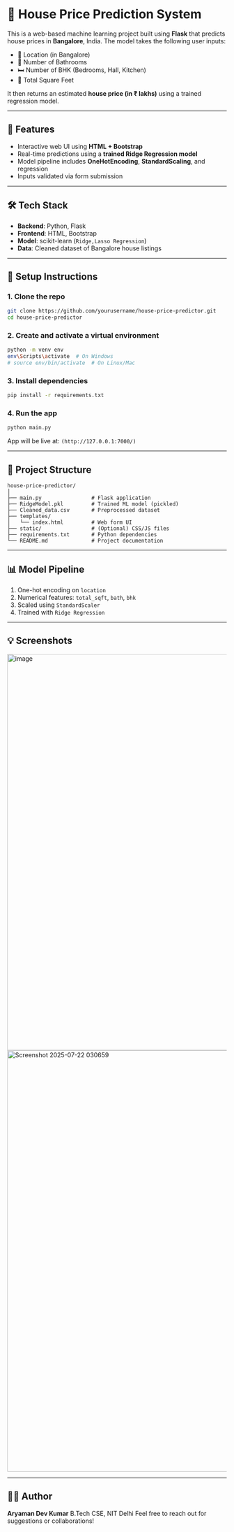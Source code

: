 
# 🏡 House Price Prediction System

This is a web-based machine learning project built using **Flask** that predicts house prices in **Bangalore**, India. The model takes the following user inputs:

- 📍 Location (in Bangalore)
- 🛁 Number of Bathrooms
- 🛏️ Number of BHK (Bedrooms, Hall, Kitchen)
- 📐 Total Square Feet

It then returns an estimated **house price (in ₹ lakhs)** using a trained regression model.

---

## 🚀 Features

- Interactive web UI using **HTML + Bootstrap**
- Real-time predictions using a **trained Ridge Regression model**
- Model pipeline includes **OneHotEncoding**, **StandardScaling**, and regression
- Inputs validated via form submission

---

## 🛠️ Tech Stack

- **Backend**: Python, Flask
- **Frontend**: HTML, Bootstrap
- **Model**: scikit-learn (`Ridge,Lasso Regression`)
- **Data**: Cleaned dataset of Bangalore house listings

---

## 🔧 Setup Instructions

### 1. Clone the repo
```bash
git clone https://github.com/yourusername/house-price-predictor.git
cd house-price-predictor
````

### 2. Create and activate a virtual environment

```bash
python -m venv env
env\Scripts\activate  # On Windows
# source env/bin/activate  # On Linux/Mac
```

### 3. Install dependencies

```bash
pip install -r requirements.txt
```

### 4. Run the app

```bash
python main.py
```

App will be live at: `(http://127.0.0.1:7000/)`

---

## 📂 Project Structure

```
house-price-predictor/
│
├── main.py                # Flask application
├── RidgeModel.pkl         # Trained ML model (pickled)
├── Cleaned_data.csv       # Preprocessed dataset
├── templates/
│   └── index.html         # Web form UI
├── static/                # (Optional) CSS/JS files
├── requirements.txt       # Python dependencies
└── README.md              # Project documentation
```

---

## 📊 Model Pipeline

1. One-hot encoding on `location`
2. Numerical features: `total_sqft`, `bath`, `bhk`
3. Scaled using `StandardScaler`
4. Trained with `Ridge Regression`

---

## 💡 Screenshots
<img width="1912" height="907" alt="image" src="https://github.com/user-attachments/assets/6d903a09-d971-4e98-afa2-89a097158227" />
<img width="1918" height="964" alt="Screenshot 2025-07-22 030659" src="https://github.com/user-attachments/assets/e56b62c7-65cf-43c3-af36-f6b887844bcd" />

---

## 🙋‍♂️ Author

**Aryaman Dev Kumar**
B.Tech CSE, NIT Delhi
Feel free to reach out for suggestions or collaborations!



